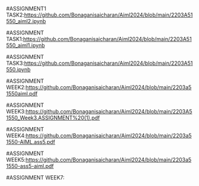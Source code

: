 #ASSIGNMENT1 TASK2:https://github.com/Bonaganisaicharan/Aiml2024/blob/main/2203A51550_aiml2.ipynb

#ASSIGNMENT TASK1:https://github.com/Bonaganisaicharan/Aiml2024/blob/main/2203A51550_aiml1.ipynb

#ASSIGNMENT TASK3:https://github.com/Bonaganisaicharan/Aiml2024/blob/main/2203A51550.ipynb

#ASSIGNMENT WEEK2:https://github.com/Bonaganisaicharan/Aiml2024/blob/main/2203a51550aiml.pdf

#ASSIGNMENT WEEK3:https://github.com/Bonaganisaicharan/Aiml2024/blob/main/2203A51550_Week3.ASSIGNMENT%20(1).pdf

#ASSIGNMENT WEEK4:https://github.com/Bonaganisaicharan/Aiml2024/blob/main/2203a51550-AIML.ass5.pdf

#ASSIGNMENT WEEK5:https://github.com/Bonaganisaicharan/Aiml2024/blob/main/2203a51550-ass5-aiml.pdf

#ASSIGNMENT WEEK7:
